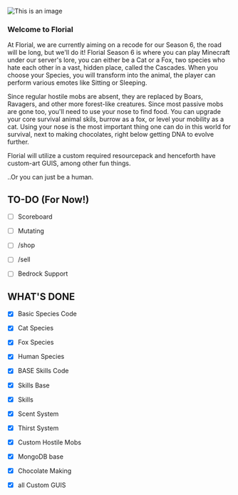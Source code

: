 ![This is an image](https://media.discordapp.net/attachments/595326600904572948/1053600440983498772/banner.png)
### Welcome to Florial

At Florial, we are currently aiming on a recode for our Season 6, the road will be long, but we'll do it! Florial Season 6 is where you can play Minecraft under our server's lore, you can either be a Cat or a Fox, two species who hate each other in a vast, hidden place, called the Cascades. When you choose your Species, you will transform into the animal, the player can perform various emotes like Sitting or Sleeping.

Since regular hostile mobs are absent, they are replaced by Boars, Ravagers, and other more forest-like creatures. Since most passive mobs are gone too, you'll need to use your nose to find food. You can upgrade your core survival animal skils, burrow as a fox, or level your mobility as a cat. Using your nose is the most important thing one can do in this world for survival, next to making chocolates, right below getting DNA to evolve further.

Florial will utilize a custom required resourcepack and henceforth have custom-art GUIS, among other fun things.

..Or you can just be a human.

## TO-DO (For Now!)

- [ ] Scoreboard
- [ ] Mutating
- [ ] /shop
- [ ] /sell
- [ ] Bedrock Support


## WHAT'S DONE


- [x] Basic Species Code 
- [x] Cat Species
- [x] Fox Species
- [x] Human Species
- [x] BASE Skills Code
- [x] Skills Base
- [x] Skills
- [x] Scent System
- [x] Thirst System 
- [x] Custom Hostile Mobs 
- [x] MongoDB base 
- [x] Chocolate Making
- [x] all Custom GUIS 



